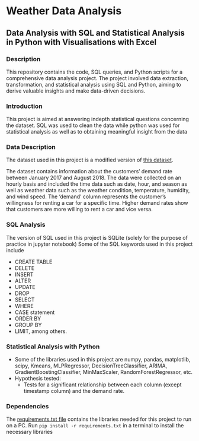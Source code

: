 # Weather Data Analysis

## Data Analysis with SQL and Statistical Analysis in Python with Visualisations with Excel

### Description
This repository contains the code, SQL queries, and Python scripts for a comprehensive data analysis project. 
The project involved data extraction, transformation, and statistical analysis using SQL and Python, aiming to derive valuable insights and make data-driven decisions.

### Introduction
This project is aimed at answering indepth statistical questions concerning the dataset.
SQL was used to clean the data while python was used for statistical analysis as well as to obtaining meaningful insight from the data

### Data Description
The dataset used in this project is a modified version of [this dataset](https://zenodo.org/record/3689521).


The dataset contains information about the customers’ demand rate between 
January 2017 and August 2018. The data were collected on an hourly basis and included
the time data such as date, hour, and season as well as weather data such as the weather 
condition, temperature, humidity, and wind speed. The ‘demand’ column represents the 
customer’s willingness for renting a car for a specific time. Higher demand rates show that 
customers are more willing to rent a car and vice versa.

### SQL Analysis
The version of SQL used in this project is SQLite (solely for the purpose of practice in jupyter notebook)
Some of the SQL keywords used in this project include 
- CREATE TABLE
- DELETE
- INSERT
- ALTER
- UPDATE
- DROP
- SELECT
- WHERE
- CASE statement
- ORDER BY
- GROUP BY
- LIMIT, among others.

### Statistical Analysis with Python
- Some of the libraries used in this project are numpy, pandas, matplotlib, scipy, Kmeans, MLPRegressor, DecisionTreeClassifier, ARIMA, GradientBoostingClassifier, MinMaxScaler, RandomForestRegressor, etc.
- Hypothesis tested:
    - Tests for a significant relationship between each column (except timestamp column) and the demand rate.
 
### Dependencies
The [requirements.txt file](/requirements.txt) contains the libraries needed for this project to run on a PC. 
Run `pip install -r requirements.txt` in a terminal to install the necessary libraries
